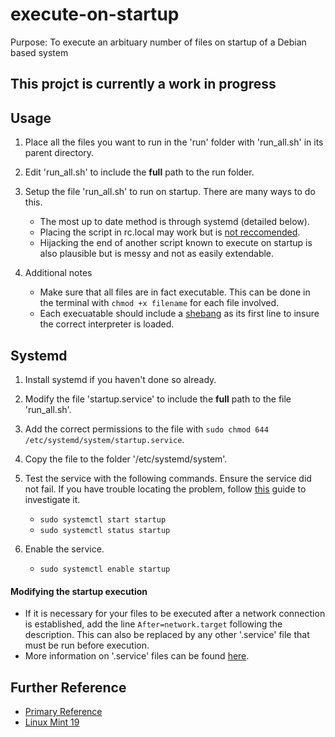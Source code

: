 # execute-on-startup
Purpose: To execute an arbituary number of files on startup of a Debian based system

## This projct is currently a work in progress

## Usage
1. Place all the files you want to run in the 'run' folder with 'run_all.sh' in its parent directory. 

2. Edit 'run_all.sh' to include the **full** path to the run folder.

3. Setup the file 'run_all.sh' to run on startup. There are many ways to do this.
   * The most up to date method is through systemd (detailed below).
   * Placing the script in rc.local may work but is [not reccomended](https://unix.stackexchange.com/questions/332938/rc-local-not-working-debian-8/333003#333003).
   * Hijacking the end of another script known to execute on startup is also plausible but is messy and not as easily extendable.

4. Additional notes
   * Make sure that all files are in fact executable. This can be done in the terminal with `chmod +x filename` for each file involved.
   * Each execuatable should include a [shebang](https://en.wikipedia.org/wiki/Shebang_(Unix)) as its first line to insure the correct interpreter is loaded.
   
## Systemd
1. Install systemd if you haven't done so already.

1. Modify the file 'startup.service' to include the **full** path to the file 'run_all.sh'. 

2. Add the correct permissions to the file with `sudo chmod 644 /etc/systemd/system/startup.service`. 

3. Copy the file to the folder '/etc/systemd/system'.

4. Test the service with the following commands. Ensure the service did not fail. If you have trouble locating the problem, follow [this](https://community.chakralinux.org/t/how-to-investigate-systemd-errors/7024) guide to investigate it.
   * `sudo systemctl start startup`
   * `sudo systemctl status startup`

5. Enable the service.
   * `sudo systemctl enable startup`
   

#### Modifying the startup execution
* If it is necessary for your files to be executed after a network connection is established, add the line `After=network.target` following the description. This can also be replaced by any other '.service' file that must be run before execution.
* More information on '.service' files can be found [here](https://www.freedesktop.org/software/systemd/man/systemd.service.html#).

## Further Reference
* [Primary Reference](https://www.linode.com/docs/quick-answers/linux/start-service-at-boot/)
* [Linux Mint 19](https://forums.linuxmint.com/viewtopic.php?t=275464)
